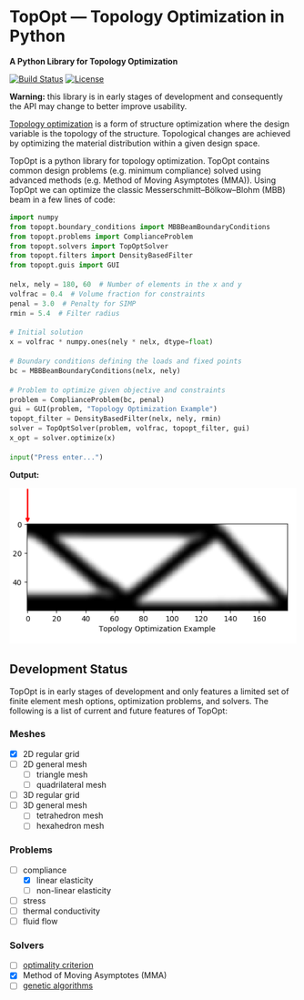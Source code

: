 # TopOpt — Topology Optimization in Python

**A Python Library for Topology Optimization**

<!-- <a href="https://pypi.org/project/topopt/">
    <img src="https://img.shields.io/pypi/v/topopt.svg?color=brightgreen&logo=python&logoColor=white">
</a> -->
[![Build Status](https://travis-ci.com/zfergus/topopt.svg?token=ywnAuxJpUxbDrucLsj6b&branch=master)](https://travis-ci.com/zfergus/topopt)
[![License](https://img.shields.io/github/license/zfergus/topopt.svg?color=blue)](https://opensource.org/licenses/MIT)

**Warning:** this library is in early stages of development and consequently
the API may change to better improve usability.

[Topology optimization](https://en.wikipedia.org/wiki/Topology_optimization)
is a form of structure optimization where the design variable is the topology
of the structure. Topological changes are achieved by optimizing the material
distribution within a given design space.

TopOpt is a python library for topology optimization. TopOpt contains common
design problems (e.g. minimum compliance) solved using advanced methods
(e.g. Method of Moving Asymptotes (MMA)). Using TopOpt we can optimize the
classic Messerschmitt–Bölkow–Blohm (MBB) beam in a few lines of code:

```python
import numpy
from topopt.boundary_conditions import MBBBeamBoundaryConditions
from topopt.problems import ComplianceProblem
from topopt.solvers import TopOptSolver
from topopt.filters import DensityBasedFilter
from topopt.guis import GUI

nelx, nely = 180, 60  # Number of elements in the x and y
volfrac = 0.4  # Volume fraction for constraints
penal = 3.0  # Penalty for SIMP
rmin = 5.4  # Filter radius

# Initial solution
x = volfrac * numpy.ones(nely * nelx, dtype=float)

# Boundary conditions defining the loads and fixed points
bc = MBBBeamBoundaryConditions(nelx, nely)

# Problem to optimize given objective and constraints
problem = ComplianceProblem(bc, penal)
gui = GUI(problem, "Topology Optimization Example")
topopt_filter = DensityBasedFilter(nelx, nely, rmin)
solver = TopOptSolver(problem, volfrac, topopt_filter, gui)
x_opt = solver.optimize(x)

input("Press enter...")
```

**Output:**

<p align="center">
<img src="assets/imgs/mmb-beam-example.png">
</p>

## Development Status

TopOpt is in early stages of development and only features a limited set of
finite element mesh options, optimization problems, and solvers. The following
is a list of current and future features of TopOpt:

### Meshes
* [x] 2D regular grid
* [ ] 2D general mesh
    * [ ] triangle mesh
    * [ ] quadrilateral mesh
* [ ] 3D regular grid
* [ ] 3D general mesh
    * [ ] tetrahedron mesh
    * [ ] hexahedron mesh

### Problems
* [ ] compliance
    * [x] linear elasticity
    * [ ] non-linear elasticity
* [ ] stress
* [ ] thermal conductivity
* [ ] fluid flow

### Solvers
* [ ] [optimality criterion](https://en.wikipedia.org/wiki/Optimality_criterion)
* [x] Method of Moving Asymptotes (MMA)
* [ ]  [genetic algorithms](https://en.wikipedia.org/wiki/Genetic_algorithm)
